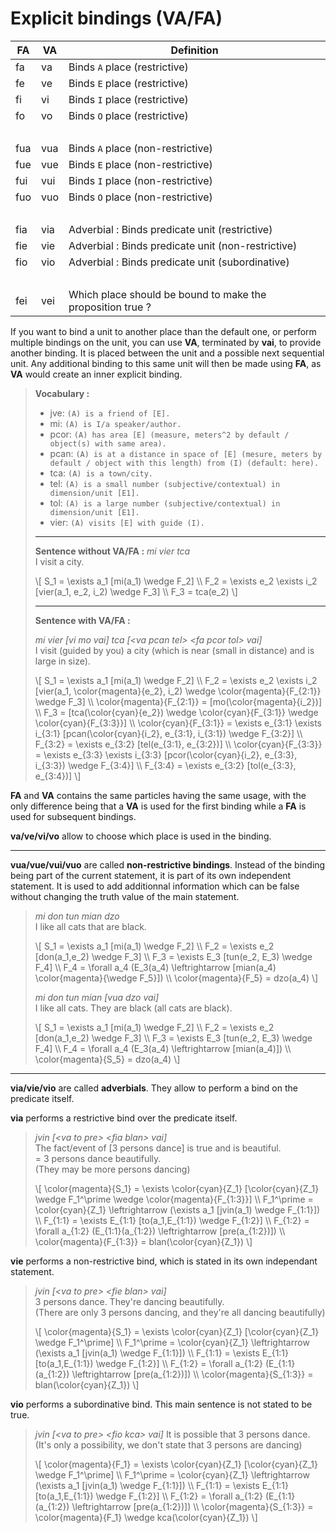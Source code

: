 # Explicit bindings (VA/FA)

| FA     | VA  | Definition                                                                                                      |
| ------ | --- | --------------------------------------------------------------------------------------------------------------- |
| fa     | va  | Binds `A` place (restrictive)                                                                                   |
| fe     | ve  | Binds `E` place (restrictive)                                                                                   |
| fi     | vi  | Binds `I` place (restrictive)                                                                                   |
| fo     | vo  | Binds `O` place (restrictive)                                                                                   |
| &nbsp; |     |                                                                                                                 |
| fua    | vua | Binds `A` place (non-restrictive)                                                                               |
| fue    | vue | Binds `E` place (non-restrictive)                                                                               |
| fui    | vui | Binds `I` place (non-restrictive)                                                                               |
| fuo    | vuo | Binds `O` place (non-restrictive)                                                                               |
| &nbsp; |     |                                                                                                                 |
| fia    | via | Adverbial : Binds predicate unit (restrictive)                                                                  |
| fie    | vie | Adverbial : Binds predicate unit (non-restrictive)                                                              |
| fio    | vio | Adverbial : Binds predicate unit (subordinative)                                                                |
| &nbsp; |     |                                                                                                                 |
| fei    | vei | Which place should be bound to make the proposition true ?                                                      |

If you want to bind a unit to another place than the default one, or perform
multiple bindings on the unit, you can use **VA**, terminated by **vai**, to
provide another binding. It is placed between the unit and a possible next
sequential unit. Any additional binding to this same unit will then be made
using **FA**, as **VA** would create an inner explicit binding.

> **Vocabulary :**
>
> - jve: `(A) is a friend of [E].`
> - mi: `(A) is I/a speaker/author.`
> - pcor: `(A) has area [E] (measure, meters^2 by default / object(s) with same
>   area).`
> - pcan: `(A) is at a distance in space of [E] (mesure, meters by default /
>   object with this length) from (I) (default: here).`
> - tca: `(A) is a town/city.`
> - tel: `(A) is a small number (subjective/contextual) in dimension/unit [E1].`
> - tol: `(A) is a large number (subjective/contextual) in dimension/unit [E1].`
> - vier: `(A) visits [E] with guide (I).`
>
> -----
>
> **Sentence without VA/FA :** *mi vier tca*  
> I visit a city.
>
> \\[
> S_1 = \exists a_1 [mi(a_1) \wedge F_2] \\\\
> F_2 = \exists e_2 \exists i_2 [vier(a_1, e_2, i_2) \wedge F_3] \\\\
> F_3 = tca(e_2)
> \\]
>
> -----
>
> **Sentence with VA/FA :**
>
> *mi vier [vi mo vai] tca [\<va pcan tel> \<fa pcor tol> vai]*  
> I visit (guided by you) a city (which is near (small in distance) and is large
> in size).
>
> \\[
> S_1 = \exists a_1 [mi(a_1) \wedge F_2] \\\\
> F_2 = \exists e_2 \exists i_2 [vier(a_1, \color{magenta}{e_2}, i_2) \wedge
>   \color{magenta}{F_{2:1}} \wedge F_3] \\\\
> \color{magenta}{F_{2:1}} = [mo(\color{magenta}{i_2})] \\\\
> F_3 = [tca(\color{cyan}{e_2}) \wedge \color{cyan}{F_{3:1}} \wedge
> \color{cyan}{F_{3:3}}] \\\\
> \color{cyan}{F_{3:1}} = \exists e_{3:1} \exists i_{3:1}
> [pcan(\color{cyan}{i_2}, e_{3:1}, i_{3:1}) \wedge F_{3:2}] \\\\
> F_{3:2} = \exists e_{3:2} [tel(e_{3:1}, e_{3:2})] \\\\
> \color{cyan}{F_{3:3}} = \exists e_{3:3} \exists i_{3:3}
> [pcor(\color{cyan}{i_2}, e_{3:3}, i_{3:3}) \wedge F_{3:4}] \\\\
> F_{3:4} = \exists e_{3:2} [tol(e_{3:3}, e_{3:4})] 
> \\]

**FA** and **VA** contains the same particles having the same usage, with the
only difference being that a **VA** is used for the first binding while a **FA**
is used for subsequent bindings.

**va/ve/vi/vo** allow to choose which place is used in the binding.

-----

**vua/vue/vui/vuo** are called **non-restrictive bindings**. Instead of the
binding being part of the current statement, it is part of its own independent
statement. It is used to add additionnal information which can be false without
changing the truth value of the main statement.

> *mi don tun mian dzo*  
> I like all cats that are black.
>
> \\[
> S_1 = \exists a_1 [mi(a_1) \wedge F_2] \\\\
> F_2 = \exists e_2 [don(a_1,e_2) \wedge F_3] \\\\
> F_3 = \exists E_3 [tun(e_2, E_3) \wedge F_4] \\\\
> F_4 = \forall a_4 (E_3(a_4) \leftrightarrow [mian(a_4) \color{magenta}{\wedge
> F_5}]) \\\\
> \color{magenta}{F_5} = dzo(a_4)
> \\]
>
> *mi don tun mian [vua dzo vai]*  
> I like all cats. They are black (all cats are black).
>
> \\[
> S_1 = \exists a_1 [mi(a_1) \wedge F_2] \\\\
> F_2 = \exists e_2 [don(a_1,e_2) \wedge F_3] \\\\
> F_3 = \exists E_3 [tun(e_2, E_3) \wedge F_4] \\\\
> F_4 = \forall a_4 (E_3(a_4) \leftrightarrow [mian(a_4)]) \\\\
> \color{magenta}{S_5} = dzo(a_4)
> \\]
>

----

**via/vie/vio** are called **adverbials**. They allow to perform a bind on the
predicate itself.

**via** performs a restrictive bind over the predicate itself.

> *jvin [\<va to pre\> \<fia blan\> vai]*  
> The fact/event of [3 persons dance] is true and is beautiful.  
> = 3 persons dance beautifully.  
> (They may be more persons dancing)
>
> \\[
> \color{magenta}{S_1} = \exists \color{cyan}{Z_1} [\color{cyan}{Z_1} \wedge
> F_1^\prime \wedge \color{magenta}{F_{1:3}}] \\\\
> F_1^\prime = \color{cyan}{Z_1} \leftrightarrow (\exists a_1 [jvin(a_1) \wedge
> F_{1:1}]) \\\\
> F_{1:1} = \exists E_{1:1} [to(a_1,E_{1:1}) \wedge F_{1:2}] \\\\
> F_{1:2} = \forall a_{1:2} (E_{1:1}(a_{1:2}) \leftrightarrow [pre(a_{1:2})])
> \\\\
> \color{magenta}{F_{1:3}} = blan(\color{cyan}{Z_1})
> \\]

**vie** performs a non-restrictive bind, which is stated in its own independant
statement.

> *jvin [\<va to pre\> \<fie blan\> vai]*  
> 3 persons dance. They're dancing beautifully.  
> (There are only 3 persons dancing, and they're all dancing beautifully)
>
> \\[
> \color{magenta}{S_1} = \exists \color{cyan}{Z_1} [\color{cyan}{Z_1} \wedge
> F_1^\prime] \\\\
> F_1^\prime = \color{cyan}{Z_1} \leftrightarrow (\exists a_1 [jvin(a_1) \wedge
> F_{1:1}]) \\\\
> F_{1:1} = \exists E_{1:1} [to(a_1,E_{1:1}) \wedge F_{1:2}] \\\\
> F_{1:2} = \forall a_{1:2} (E_{1:1}(a_{1:2}) \leftrightarrow [pre(a_{1:2})])
> \\\\
> \color{magenta}{S_{1:3}} = blan(\color{cyan}{Z_1})
> \\]

**vio** performs a subordinative bind. This main sentence is not stated to be
true.

> *jvin [\<va to pre\> \<fio kca\> vai]* It is possible that 3 persons dance.
> (It's only a possibility, we don't state that 3 persons are dancing)
>
> \\[
> \color{magenta}{F_1} = \exists \color{cyan}{Z_1} [\color{cyan}{Z_1} \wedge
> F_1^\prime] \\\\
> F_1^\prime = \color{cyan}{Z_1} \leftrightarrow (\exists a_1 [jvin(a_1) \wedge
> F_{1:1}]) \\\\
> F_{1:1} = \exists E_{1:1} [to(a_1,E_{1:1}) \wedge F_{1:2}] \\\\
> F_{1:2} = \forall a_{1:2} (E_{1:1}(a_{1:2}) \leftrightarrow [pre(a_{1:2})])
> \\\\
> \color{magenta}{S_{1:3}} = \color{magenta}{F_1} \wedge kca(\color{cyan}{Z_1})
> \\]